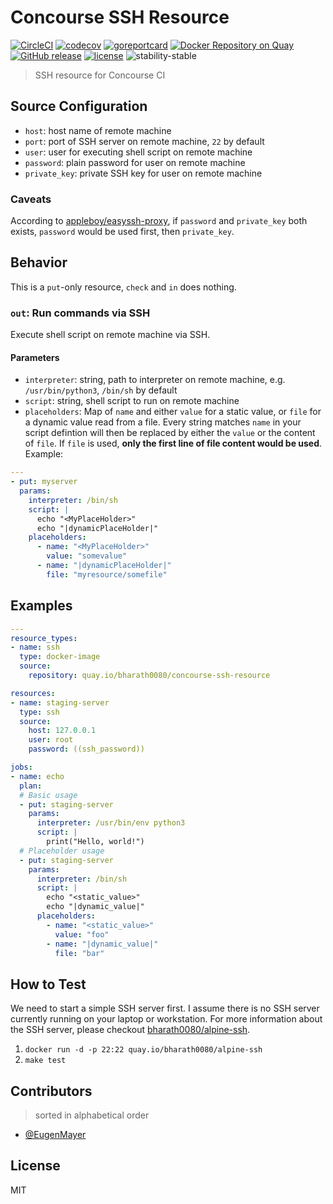 # Concourse SSH Resource

[![CircleCI](https://circleci.com/gh/bharath0080/concourse-ssh-resource.svg?style=shield)](https://circleci.com/gh/bharath0080/concourse-ssh-resource)
[![codecov](https://codecov.io/gh/bharath0080/concourse-ssh-resource/branch/master/graph/badge.svg)](https://codecov.io/gh/bharath0080/concourse-ssh-resource)
[![goreportcard](https://goreportcard.com/badge/github.com/bharath0080/concourse-ssh-resource)](https://goreportcard.com/report/github.com/bharath0080/concourse-ssh-resource)
[![Docker Repository on Quay](https://quay.io/repository/bharath0080/concourse-ssh-resource/status "Docker Repository on Quay")](https://quay.io/repository/bharath0080/concourse-ssh-resource)
[![GitHub release](https://img.shields.io/github/release/bharath0080/concourse-ssh-resource.svg)](https://github.com/bharath0080/concourse-ssh-resource)
[![license](https://img.shields.io/github/license/bharath0080/concourse-ssh-resource.svg)](https://github.com/bharath0080/concourse-ssh-resource)
![stability-stable](https://img.shields.io/badge/stability-stable-green.svg)

> SSH resource for Concourse CI

## Source Configuration

* `host`: host name of remote machine
* `port`: port of SSH server on remote machine, `22` by default
* `user`: user for executing shell script on remote machine
* `password`: plain password for user on remote machine
* `private_key`: private SSH key for user on remote machine

### Caveats

According to [appleboy/easyssh-proxy](https://github.com/appleboy/easyssh-proxy/blob/b777a323265704a7015f3526c3fe31b4f0daa722/easyssh.go#L69-L105), if `password` and `private_key` both exists, `password` would be used first, then `private_key`.

## Behavior

This is a `put`-only resource, `check` and `in` does nothing.

### `out`: Run commands via SSH

Execute shell script on remote machine via SSH.

#### Parameters

* `interpreter`: string, path to interpreter on remote machine, e.g. `/usr/bin/python3`, `/bin/sh` by default
* `script`: string, shell script to run on remote machine
* `placeholders`: Map of `name` and either `value` for a static value, or `file` for a dynamic value read from a file. Every string matches `name` in your script defintion will then be replaced by either the `value` or the content of `file`. If `file` is used, **only the first line of file content would be used**. Example:

```yaml
---
- put: myserver
  params:
    interpreter: /bin/sh
    script: |
      echo "<MyPlaceHolder>"
      echo "|dynamicPlaceHolder|"
    placeholders:
      - name: "<MyPlaceHolder>"
        value: "somevalue"
      - name: "|dynamicPlaceHolder|"
        file: "myresource/somefile"
```

## Examples

```yaml
---
resource_types:
- name: ssh
  type: docker-image
  source:
    repository: quay.io/bharath0080/concourse-ssh-resource

resources:
- name: staging-server
  type: ssh
  source:
    host: 127.0.0.1
    user: root
    password: ((ssh_password))

jobs:
- name: echo
  plan:
  # Basic usage
  - put: staging-server
    params:
      interpreter: /usr/bin/env python3
      script: |
        print("Hello, world!")
  # Placeholder usage
  - put: staging-server
    params:
      interpreter: /bin/sh
      script: |
        echo "<static_value>"
        echo "|dynamic_value|"
      placeholders:
        - name: "<static_value>"
          value: "foo"
        - name: "|dynamic_value|"
          file: "bar"
```

## How to Test

We need to start a simple SSH server first. I assume there is no SSH server currently running on your laptop or workstation. For more information about the SSH server, please checkout [bharath0080/alpine-ssh](https://github.com/bharath0080/alpine-ssh).

1. `docker run -d -p 22:22 quay.io/bharath0080/alpine-ssh`
2. `make test`

## Contributors

> sorted in alphabetical order

* [@EugenMayer](https://github.com/EugenMayer)

## License

MIT
